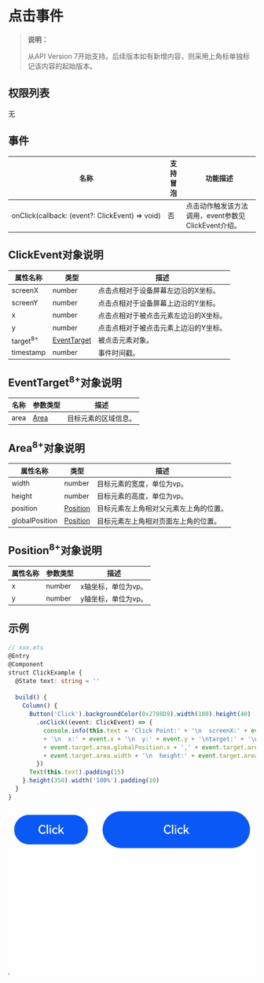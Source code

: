 # 点击事件

>  **说明：**
>
>  从API Version 7开始支持。后续版本如有新增内容，则采用上角标单独标记该内容的起始版本。


## 权限列表

无


## 事件

| 名称                                       | 支持冒泡 | 功能描述                              |
| ---------------------------------------- | ---- | --------------------------------- |
| onClick(callback:&nbsp;(event?:&nbsp;ClickEvent)&nbsp;=&gt;&nbsp;void) | 否    | 点击动作触发该方法调用，event参数见ClickEvent介绍。 |

## ClickEvent对象说明
| 属性名称                | 类型                               | 描述                  |
| ------------------- | -------------------------------- | ------------------- |
| screenX             | number                           | 点击点相对于设备屏幕左边沿的X坐标。  |
| screenY             | number                           | 点击点相对于设备屏幕上边沿的Y坐标。  |
| x                   | number                           | 点击点相对于被点击元素左边沿的X坐标。 |
| y                   | number                           | 点击点相对于被点击元素上边沿的Y坐标。 |
| target<sup>8+</sup> | [EventTarget](#eventtarget8对象说明) | 被点击元素对象。            |
| timestamp           | number                           | 事件时间戳。              |

## EventTarget<sup>8+</sup>对象说明
| 名称   | 参数类型               | 描述         |
| ---- | ------------------ | ---------- |
| area | [Area](#area8对象说明) | 目标元素的区域信息。 |

## Area<sup>8+</sup>对象说明
| 属性名称           | 类型                         | 描述                  |
| -------------- | -------------------------- | ------------------- |
| width          | number                     | 目标元素的宽度，单位为vp。      |
| height         | number                     | 目标元素的高度，单位为vp。      |
| position       | [Position](#position8对象说明) | 目标元素左上角相对父元素左上角的位置。 |
| globalPosition | [Position](#position8对象说明) | 目标元素左上角相对页面左上角的位置。  |

## Position<sup>8+</sup>对象说明
| 属性名称 | 参数类型   | 描述          |
| ---- | ------ | ----------- |
| x    | number | x轴坐标，单位为vp。 |
| y    | number | y轴坐标，单位为vp。 |


## 示例

```ts
// xxx.ets
@Entry
@Component
struct ClickExample {
  @State text: string = ''

  build() {
    Column() {
      Button('Click').backgroundColor(0x2788D9).width(100).height(40)
        .onClick((event: ClickEvent) => {
          console.info(this.text = 'Click Point:' + '\n  screenX:' + event.screenX + '\n  screenY:' + event.screenY
          + '\n  x:' + event.x + '\n  y:' + event.y + '\ntarget:' + '\n  component globalPos:('
          + event.target.area.globalPosition.x + ',' + event.target.area.globalPosition.y + ')\n  width:'
          + event.target.area.width + '\n  height:' + event.target.area.height)
        })
      Text(this.text).padding(15)
    }.height(350).width('100%').padding(10)
  }
}
```


![zh-cn_image_0000001210353788](figures/zh-cn_image_0000001210353788.gif)

